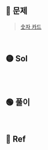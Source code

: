 ## 🔴 문제
> [숫자 카드](https://www.acmicpc.net/problem/10815)


<br/>

## 🟡 Sol
```python

```
<br/>

## 🟢 풀이


<br/>

## 🔵 Ref
> 